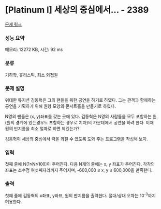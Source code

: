 # [Platinum I] 세상의 중심에서... - 2389 

[문제 링크](https://www.acmicpc.net/problem/2389) 

### 성능 요약

메모리: 12272 KB, 시간: 92 ms

### 분류

기하학, 휴리스틱, 최소 외접원

### 문제 설명

<p>위대한 뮤지션 김동혁은 그의 팬들을 위한 공연을 하기로 하였다. 그는 관객과 함께하는 공연을 기획하기 위해 원형 모양의 콘서트홀을 만들기로 하였다.</p>

<p>N명의 팬들은 (x, y)좌표를 갖는 곳에 있다. 김동혁은 N명의 사람들을 모두 포함하는 원(원의 경계에 있는경우도 포함하는 경우로 치자)의 가운데에서 공연을 하려 한다. 이때 원의 반지름을 최소 얼마로 하면 되겠는가?</p>

<p>김동혁이 세상의 중심에서 락을 외칠 수 있도록 도와 주는 프로그램을 작성해 보자.</p>

### 입력 

 <p>첫째 줄에 N(1≤N≤100)이 주어진다. 다음 N개의 줄에는 x, y 좌표가 주어진다. 각각의 좌표는 소수점 여섯째자리까지 주어지며, -600,000 ≤ x, y ≤ 600,000을 만족한다.</p>

### 출력 

 <p>첫째 줄에 김동혁의 x좌표, y좌표, 원의 반지름을 출력한다. 절대/상대 오차는 10<sup>-3</sup>까지 허용한다.</p>

